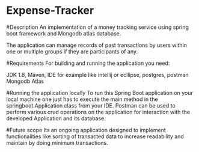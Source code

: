 # Expense-Tracker
#Description
An implementation of a money tracking service using spring boot framework and Mongodb atlas database.

The application can manage records of past transactions by users within one or multiple groups if they are participants of any.

#Requirements
For building and running the application you need:

JDK 1.8, Maven,
IDE for example like intellij or ecllipse, postgres, postman
Mongodb Atlas

#Running the application locally
To run this Spring Boot application on your local machine one just has to execute the main method in the springboot.Application class from your IDE. Postman can be used to perform various crud operations on the application for interaction with the developed Application and its database.

#Future scope
Its an ongoing application designed to implement functionalities like sorting of transacted data to increase readability and maintain by doing minimum transactions.

